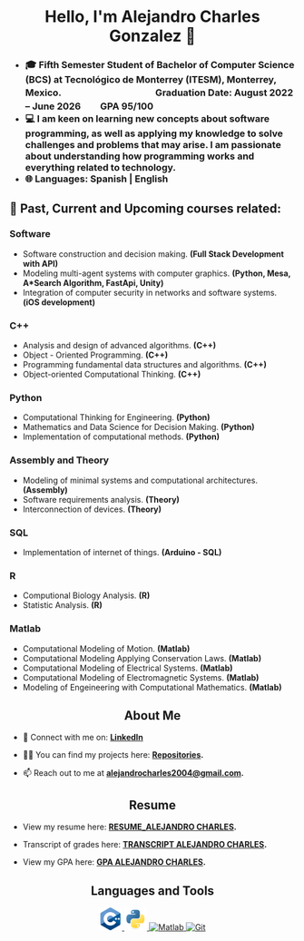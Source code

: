 # <h1 align="center">Hello, I'm Alejandro Charles Gonzalez 👋</h1>

<h3 align="left">
  <ul>
    <li>🎓 Fifth Semester Student of Bachelor of Computer Science (BCS) at Tecnológico de Monterrey (ITESM), Monterrey, Mexico.ㅤㅤㅤㅤㅤㅤㅤㅤㅤㅤㅤGraduation Date: August 2022 – June 2026ㅤㅤ GPA 95/100</li>
    <li>💻 I am keen on learning new concepts about software programming, as well as applying my knowledge to solve challenges and problems that may arise. I am passionate about understanding how programming works and everything related to technology.</li>
    <li>🌐 Languages: Spanish | English</li>
  </ul>
</h3>

## 🌱 Past, Current and Upcoming courses related:

### Software
  - Software construction and decision making. **(Full Stack Development with API)**
  - Modeling multi-agent systems with computer graphics. **(Python, Mesa, A*Search Algorithm, FastApi, Unity)**
  - Integration of computer security in networks and software systems. **(iOS development)**

### C++
  - Analysis and design of advanced algorithms. **(C++)**
  - Object - Oriented Programming. **(C++)**
  - Programming fundamental data structures and algorithms. **(C++)**
  - Object-oriented Computational Thinking. **(C++)**

### Python
  - Computational Thinking for Engineering. **(Python)**
  - Mathematics and Data Science for Decision Making. **(Python)**
  - Implementation of computational methods. **(Python)**

### Assembly and Theory
  - Modeling of minimal systems and computational architectures. **(Assembly)**
  - Software requirements analysis. **(Theory)**
  - Interconnection of devices. **(Theory)**
    
### SQL
  - Implementation of internet of things. **(Arduino - SQL)**
 
### R
  - Computional Biology Analysis. **(R)**
  - Statistic Analysis. **(R)**
  
### Matlab
  - Computational Modeling of Motion. **(Matlab)**
  - Computational Modeling Applying Conservation Laws. **(Matlab)**  
  - Computational Modeling of Electrical Systems. **(Matlab)**
  - Computational Modeling of Electromagnetic Systems. **(Matlab)**
  - Modeling of Engeineering with Computational Mathematics. **(Matlab)**

<h2 align="center">About Me</h2>

- 🔗 Connect with me on: **[LinkedIn](https://www.linkedin.com/in/alejandro-charles-45a9a0255)**
  
- 👨‍💻 You can find my projects here: **[Repositories](https://github.com/Alejandrocharles?tab=repositories).**
  
- 📫 Reach out to me at **[alejandrocharles2004@gmail.com](mailto:alejandrocharles2004@gmail.com).**

<h2 align="center">Resume</h2>

- View my resume here: **[RESUME_ALEJANDRO CHARLES](https://drive.google.com/file/d/1fh-UKq6YHGgs_ivQLhlYGu307j2cOpF0/view?usp=sharing).**

- Transcript of grades here: **[TRANSCRIPT ALEJANDRO CHARLES](https://drive.google.com/file/d/1CZVihrtF6bZtHoFUeGL5pNo9hmYgkW4_/view?usp=sharing).**

- View my GPA here: **[GPA ALEJANDRO CHARLES](https://drive.google.com/file/d/1XwyPaMR8AhK3_Ws5PywK4yJfeSUFWDPZ/view?usp=sharing).**
  
<h2 align="center">Languages and Tools</h2>
<p align="center">
  <a href="https://www.w3schools.com/cpp/" target="_blank" rel="noreferrer">
    <img src="https://raw.githubusercontent.com/devicons/devicon/master/icons/cplusplus/cplusplus-original.svg" alt="C++" width="40" height="40" />
  </a>
    <a href="https://www.python.org" target="_blank" rel="noreferrer">
    <img src="https://raw.githubusercontent.com/devicons/devicon/master/icons/python/python-original.svg" alt="Python" width="40" height="40" />
  </a>
  <a href="https://www.mathworks.com/" target="_blank" rel="noreferrer">
    <img src="https://upload.wikimedia.org/wikipedia/commons/2/21/Matlab_Logo.png" alt="Matlab" width="40" height="40" />
  </a>
    <a href="https://git-scm.com/" target="_blank" rel="noreferrer">
    <img src="https://www.vectorlogo.zone/logos/git-scm/git-scm-icon.svg" alt="Git" width="40" height="40" />
  </a>
</p>
